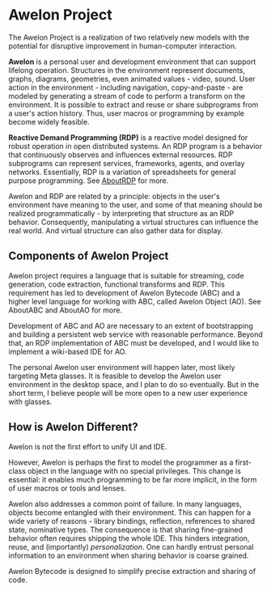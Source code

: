 # Awelon Project

The Awelon Project is a realization of two relatively new models with the potential for disruptive improvement in human-computer interaction. 

**Awelon** is a personal user and development environment that can support lifelong operation. Structures in the environment represent documents, graphs, diagrams, geometries, even animated values - video, sound. User action in the environment - including navigation, copy-and-paste - are modeled by generating a stream of code to perform a transform on the environment. It is possible to extract and reuse or share subprograms from a user's action history. Thus, user macros or programming by example become widely feasible.

**Reactive Demand Programming (RDP)** is a reactive model designed for robust operation in open distributed systems. An RDP program is a behavior that continuously observes and influences external resources. RDP subprograms can represent services, frameworks, agents, and overlay networks. Essentially, RDP is a variation of spreadsheets for general purpose programming. See [AboutRDP](AboutRDP.md) for more. 

Awelon and RDP are related by a principle: objects in the user's environment have meaning to the user, and some of that meaning should be realized programmatically - by interpreting that structure as an RDP behavior. Consequently, manipulating a virtual structures can influence the real world. And virtual structure can also gather data for display.

## Components of Awelon Project

Awelon project requires a language that is suitable for streaming, code generation, code extraction, functional transforms and RDP. This requirement has led to development of Awelon Bytecode (ABC) and a higher level language for working with ABC, called Awelon Object (AO). See AboutABC and AboutAO for more.

Development of ABC and AO are necessary to an extent of bootstrapping and building a persistent web service with reasonable performance. Beyond that, an RDP implementation of ABC must be developed, and I would like to implement a wiki-based IDE for AO.

The personal Awelon user environment will happen later, most likely targeting Meta glasses. It is feasible to develop the Awelon user environment in the desktop space, and I plan to do so eventually. But in the short term, I believe people will be more open to a new user experience with glasses.

## How is Awelon Different?

Awelon is not the first effort to unify UI and IDE. 

However, Awelon is perhaps the first to model the programmer as a first-class object in the language with no special privileges. This change is essential: it enables much programming to be far more implicit, in the form of user macros or tools and lenses. 

Awelon also addresses a common point of failure. In many languages, objects become entangled with their environment. This can happen for a wide variety of reasons - library bindings, reflection, references to shared state, nominative types. The consequence is that sharing fine-grained behavior often requires shipping the whole IDE. This hinders integration, reuse, and (importantly) *personalization*. One can hardly entrust personal information to an environment when sharing behavior is coarse grained.

Awelon Bytecode is designed to simplify precise extraction and sharing of code. 



